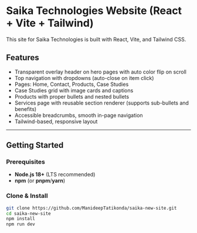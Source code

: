 # Saika Technologies Website (React + Vite + Tailwind)

This site for Saika Technologies is built with React, Vite, and Tailwind CSS.

## Features

- Transparent overlay header on hero pages with auto color flip on scroll
- Top navigation with dropdowns (auto-close on item click)
- Pages: Home, Contact, Products, Case Studies
- Case Studies grid with image cards and captions
- Products with proper bullets and nested bullets
- Services page with reusable section renderer (supports sub-bullets and benefits)
- Accessible breadcrumbs, smooth in-page navigation
- Tailwind-based, responsive layout

---

## Getting Started

### Prerequisites
- **Node.js 18+** (LTS recommended)
- **npm** (or **pnpm**/**yarn**)

### Clone & Install
```bash
git clone https://github.com/ManideepTatikonda/saika-new-site.git
cd saika-new-site
npm install
npm run dev

